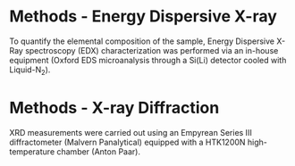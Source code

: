 # Methods - Energy Dispersive X-ray
To quantify the elemental composition of the sample, Energy Dispersive X-Ray spectroscopy (EDX) characterization was performed via an in-house equipment (Oxford EDS microanalysis through a Si(Li) detector cooled with Liquid-N<sub>2</sub>).

# Methods - X-ray Diffraction
XRD measurements were carried out using an Empyrean Series III diffractometer (Malvern Panalytical) equipped with a HTK1200N high-temperature chamber (Anton Paar).

